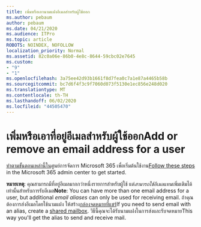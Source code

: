```yaml
---
title: เพิ่มหรือเอานามแฝงอีเมลสําหรับผู้ใช้ออก
ms.author: pebaum
author: pebaum
ms.date: 04/21/2020
ms.audience: ITPro
ms.topic: article
ROBOTS: NOINDEX, NOFOLLOW
localization_priority: Normal
ms.assetid: 82c0a06e-86b0-4e8c-8644-59cbc02e7645
ms.custom:
- "9"
- "1"
ms.openlocfilehash: 3a75ee42d93b1661f8d7fea0c7a1e87a4465b58b
ms.sourcegitcommit: bc7d6f4f3c9f7060d073f5130e1ec856e248d020
ms.translationtype: MT
ms.contentlocale: th-TH
ms.lasthandoff: 06/02/2020
ms.locfileid: "44505470"
---
```

# <a name="add-or-remove-an-email-address-for-a-user"></a><span data-ttu-id="3f424-102">เพิ่มหรือเอาที่อยู่อีเมลสําหรับผู้ใช้ออก</span><span class="sxs-lookup"><span data-stu-id="3f424-102">Add or remove an email address for a user</span></span>

<span data-ttu-id="3f424-103">[ทําตามขั้นตอนเหล่านี้ใน](https://portal.office.com/AdminPortal/Home#/AssistedGuide/addemailoptions)ศูนย์การจัดการ Microsoft 365 เพื่อเริ่มต้นใช้งาน</span><span class="sxs-lookup"><span data-stu-id="3f424-103">[Follow these steps](https://portal.office.com/AdminPortal/Home#/AssistedGuide/addemailoptions) in the Microsoft 365 admin center to get started.</span></span>

 <span data-ttu-id="3f424-104">**หมายเหตุ**: คุณสามารถมีที่อยู่อีเมลมากกว่าหนึ่งรายการสําหรับผู้ใช้ แต่*สามารถใช้อีเมลแทน*เพิ่มเติมได้เท่านั้นสําหรับการรับอีเมล</span><span class="sxs-lookup"><span data-stu-id="3f424-104">**Note**: You can have more than one email address for a user, but additional  *email aliases*  can only be used for receiving email.</span></span> <span data-ttu-id="3f424-105">ถ้าคุณต้องการส่งอีเมลโดยใช้นามแฝง ให้สร้าง[กล่องจดหมายที่แชร์](https://docs.microsoft.com/microsoft-365/admin/email/create-a-shared-mailbox)</span><span class="sxs-lookup"><span data-stu-id="3f424-105">If you need to send email with an alias, create a [shared mailbox](https://docs.microsoft.com/microsoft-365/admin/email/create-a-shared-mailbox).</span></span> <span data-ttu-id="3f424-106">วิธีนี้คุณจะได้รับนามแฝงในการส่งและรับจดหมาย</span><span class="sxs-lookup"><span data-stu-id="3f424-106">This way you'll get the alias to send and receive mail.</span></span>
  